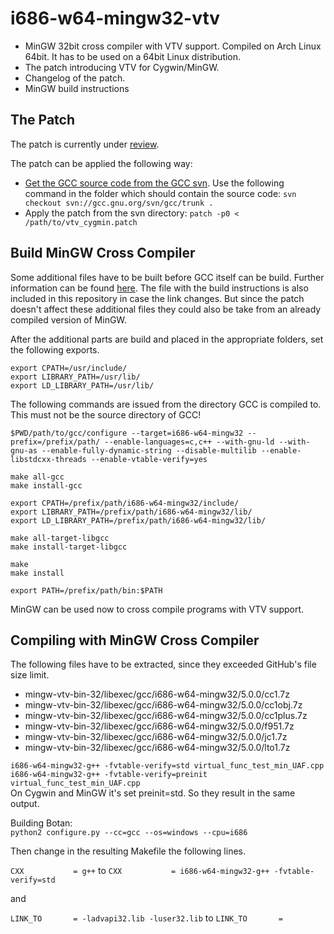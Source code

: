 i686-w64-mingw32-vtv
====================

* MinGW 32bit cross compiler with VTV support. Compiled on Arch Linux 64bit. It has to be used on a 64bit Linux distribution.
* The patch introducing VTV for Cygwin/MinGW.
* Changelog of the patch.
* MinGW build instructions

The Patch
---------
The patch is currently under [review](https://gcc.gnu.org/ml/gcc-patches/2014-09/msg01572.html).

The patch can be applied the following way:
* [Get the GCC source code from the GCC svn](https://gcc.gnu.org/wiki/SvnSetup). Use the following command in the folder which should contain the source code: 
```svn checkout svn://gcc.gnu.org/svn/gcc/trunk .```
* Apply the patch from the svn directory: 
```patch -p0 < /path/to/vtv_cygmin.patch```

Build MinGW Cross Compiler
--------------------------
Some additional files have to be built before GCC itself can be build. Further information can be found [here](http://sourceforge.net/p/mingw-w64/code/HEAD/tree/trunk/mingw-w64-doc/howto-build/mingw-w64-howto-build-adv.txt). The file with the build instructions is also included in this repository in case the link changes. But since the patch doesn't affect these additional files they could also be take from an already compiled version of MinGW.

After the additional parts are build and placed in the appropriate folders, set the following exports.
```
export CPATH=/usr/include/
export LIBRARY_PATH=/usr/lib/
export LD_LIBRARY_PATH=/usr/lib/
```

The following commands are issued from the directory GCC is compiled to. This must not be the source directory of GCC!

```
$PWD/path/to/gcc/configure --target=i686-w64-mingw32 --prefix=/prefix/path/ --enable-languages=c,c++ --with-gnu-ld --with-gnu-as --enable-fully-dynamic-string --disable-multilib --enable-libstdcxx-threads --enable-vtable-verify=yes

make all-gcc
make install-gcc

export CPATH=/prefix/path/i686-w64-mingw32/include/
export LIBRARY_PATH=/prefix/path/i686-w64-mingw32/lib/
export LD_LIBRARY_PATH=/prefix/path/i686-w64-mingw32/lib/

make all-target-libgcc
make install-target-libgcc

make
make install

export PATH=/prefix/path/bin:$PATH
```

MinGW can be used now to cross compile programs with VTV support.

Compiling with MinGW Cross Compiler
-----------------------------------
The following files have to be extracted, since they exceeded GitHub's file size limit.
* mingw-vtv-bin-32/libexec/gcc/i686-w64-mingw32/5.0.0/cc1.7z
* mingw-vtv-bin-32/libexec/gcc/i686-w64-mingw32/5.0.0/cc1obj.7z
* mingw-vtv-bin-32/libexec/gcc/i686-w64-mingw32/5.0.0/cc1plus.7z
* mingw-vtv-bin-32/libexec/gcc/i686-w64-mingw32/5.0.0/f951.7z
* mingw-vtv-bin-32/libexec/gcc/i686-w64-mingw32/5.0.0/jc1.7z
* mingw-vtv-bin-32/libexec/gcc/i686-w64-mingw32/5.0.0/lto1.7z

```i686-w64-mingw32-g++ -fvtable-verify=std virtual_func_test_min_UAF.cpp```
<br>
```i686-w64-mingw32-g++ -fvtable-verify=preinit virtual_func_test_min_UAF.cpp```
<br>
On Cygwin and MinGW it's set preinit=std. So they result in the same output.

Building Botan:<br>
```python2 configure.py --cc=gcc --os=windows --cpu=i686```

Then change in the resulting Makefile the following lines.

```CXX           = g++```
to
```CXX           = i686-w64-mingw32-g++ -fvtable-verify=std```

and

```LINK_TO       = -ladvapi32.lib -luser32.lib```
to
```LINK_TO       = ```
